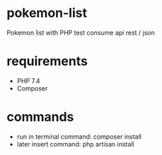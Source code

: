 # pokemon-list
Pokemon list with PHP test consume api rest / json

# requirements

- PHP 7.4
- Composer

# commands

- run in terminal command: composer install
- later insert command: php artisan install
